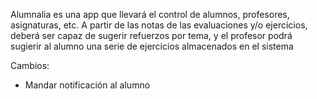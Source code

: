 Alumnalia es una app que llevará el control de alumnos, profesores, asignaturas, etc. A partir de las notas de las evaluaciones y/o ejercicios, deberá ser capaz de sugerir refuerzos por tema, y el profesor podrá sugierir
al alumno una serie de ejercicios almacenados en el sistema


Cambios: 

- Mandar notificación al alumno
